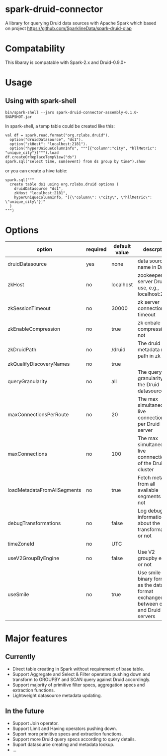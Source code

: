 # spark-druid-connector

A library for querying Druid data sources with Apache Spark which based on project https://github.com/SparklineData/spark-druid-olap

# Compatability

This libaray is compatable with Spark-2.x and Druid-0.9.0+

# Usage

## Using with spark-shell

```
bin/spark-shell --jars spark-druid-connector-assembly-0.1.0-SNAPSHOT.jar
```

In spark-shell, a temp table could be created like this:

```
val df = spark.read.format("org.rzlabs.druid").
  option("druidDatasource", "ds1").
  option("zkHost": "localhost:2181").
  option("hyperUniqueColumnInfo", """[{"column":"city", "hllMetric": "unique_city"}]""").load
df.createOrReplaceTempView("ds")
spark.sql("select time, sum(event) from ds group by time").show
```

or you can create a hive table:

```
spark.sql("""
  create table ds1 using org.rzlabs.druid options (
    druidDatasource "ds1",
    zkHost "localhost:2181",
    hyperUniqueColumnInfo, "[{\"column\": \"city\", \"hllMetric\": \"unique_city\"}]"
  )
""")
```

# Options

|option|required|default value|descrption|
|-|-|-|-|
|druidDatasource|yes|none|data source name in Druid|
|zkHost|no|localhost|zookeeper server Druid use, e.g., localhost:2181|
|zkSessionTimeout|no|30000|zk server connection timeout|
|zkEnableCompression|no|true|zk enbale compression or not|
|zkDruidPath|no|/druid|The druid metadata root path in zk|
|zkQualifyDiscoveryNames|no|true||
|queryGranularity|no|all|The query granularity of the Druid datasource|
|maxConnectionsPerRoute|no|20|The max simultaneous live connections per Druid server|
|maxConnections|no|100|The max simultaneous live connnections of the Druid cluster|
|loadMetadataFromAllSegments|no|true|Fetch metadata from all available segments or not|
|debugTransformations|no|false|Log debug informations about the transformations or not|
|timeZoneId|no|UTC||
|useV2GroupByEngine|no|false|Use V2 groupby engine or not|
|useSmile|no|true|Use smile binary format as the data format exchanged between client and Druid servers|

# Major features

## Currently

* Direct table creating in Spark without requirement of base table.
* Support Aggregate and Select & Filter operators pushing down and transform to GROUPBY and SCAN query against Druid accordingly.
* Support majority of primitive filter specs, aggregation specs and extraction functions.
* Lightweight datasource metadata updating.

## In the future

* Support Join operator.
* Support Limit and Having operators pushing down.
* Suport more primitive specs and extraction functions.
* Support more Druid query specs according to query details.
* Suport datasource creating and metadata lookup.
* ...

